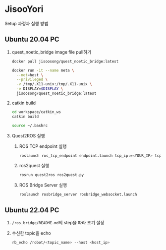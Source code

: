 # JisooYori

Setup 과정과 실행 방법

## Ubuntu 20.04 PC

1. quest_noetic_bridge image file pull하기

   ```bash
   docker pull jisoosong/quest_noetic_bridge:latest
   ```
   
   ```bash
   docker run -it --name meta \
     --net=host \
     --privileged \
     -v /tmp/.X11-unix:/tmp/.X11-unix \
     -e DISPLAY=$DISPLAY \
     jisoosong/quest_noetic_bridge:latest
   ```
   
1. catkin build

   ```bash
   cd workspace/catkin_ws
   catkin build
   ```
   
   ```bash
   source ~/.bashrc
   ```
   
1. Quest2ROS 실행

   1) ROS TCP endpoint 실행

      ```bash
      roslaunch ros_tcp_endpoint endpoint.launch tcp_ip:=<YOUR_IP> tcp_port:=10000
      ```

   1) ros2quest 실행

      ```bash
      rosrun quest2ros ros2quest.py
      ```

   1) ROS Bridge Server 실행

      ```bash
      roslaunch rosbridge_server rosbridge_websocket.launch
      ```

## Ubuntu 22.04 PC

1. `/ros_bridge/README.md`의 step을 따라 초기 설정

1. 수신한 topic을 echo

   ```bash
   rb_echo /robot/<topic_name> --host <host_ip>
   ```
